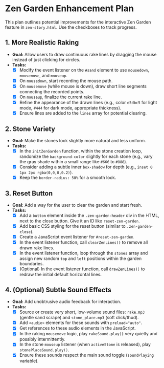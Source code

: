 # Zen Garden Enhancement Plan

This plan outlines potential improvements for the interactive Zen Garden feature in `zen-story.html`. Use the checkboxes to track progress.

## 1. More Realistic Raking

*   **Goal:** Allow users to draw continuous rake lines by dragging the mouse instead of just clicking for circles.
*   **Tasks:**
    - [x] Modify the event listener on the `#sand` element to use `mousedown`, `mousemove`, and `mouseup`.
    - [x] On `mousedown`, start recording the mouse path.
    - [x] On `mousemove` (while mouse is down), draw short line segments connecting the recorded points.
    - [x] On `mouseup`, finalize the current rake line.
    - [x] Refine the appearance of the drawn lines (e.g., color `e5dbc5` for light mode, `#444` for dark mode, appropriate thickness).
    - [x] Ensure lines are added to the `lines` array for potential clearing.

## 2. Stone Variety

*   **Goal:** Make the stones look slightly more natural and less uniform.
*   **Tasks:**
    - [x] In the `initZenGarden` function, within the stone creation loop, randomize the `background-color` slightly for each stone (e.g., vary the gray shade within a small range like `#666` to `#888`).
    - [x] Consider adding a subtle inner `box-shadow` for depth (e.g., `inset 0 1px 2px rgba(0,0,0,0.2)`).
    - [x] Keep the `border-radius: 50%` for a smooth look.

## 3. Reset Button

*   **Goal:** Add a way for the user to clear the garden and start fresh.
*   **Tasks:**
    - [x] Add a `button` element inside the `.zen-garden-header` div in the HTML, next to the close button. Give it an ID like `reset-zen-garden`.
    - [x] Add basic CSS styling for the reset button (similar to `.zen-garden-close`).
    - [x] Create a JavaScript event listener for `#reset-zen-garden`.
    - [x] In the event listener function, call `clearZenLines()` to remove all drawn rake lines.
    - [x] In the event listener function, loop through the `stones` array and assign new random `top` and `left` positions within the garden boundaries.
    - [x] (Optional) In the event listener function, call `drawZenLines()` to redraw the initial default horizontal lines.

## 4. (Optional) Subtle Sound Effects

*   **Goal:** Add unobtrusive audio feedback for interaction.
*   **Tasks:**
    - [x] Source or create very short, low-volume sound files: `rake.mp3` (gentle sand scrape) and `stone_place.mp3` (soft click/thud).
    - [x] Add `<audio>` elements for these sounds with `preload="auto"`.
    - [x] Get references to these audio elements in the JavaScript.
    - [x] In the raking `mousemove` logic, play `rakeSound.play()` very quietly and possibly intermittently.
    - [x] In the stone `mouseup` listener (when `activeStone` is released), play `stonePlaceSound.play()`.
    - [x] Ensure these sounds respect the main sound toggle (`soundPlaying` variable). 